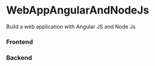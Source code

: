 # WebAppAngularAndNodeJs
Build a web application with Angular JS and Node Js
### Frontend

### Backend
